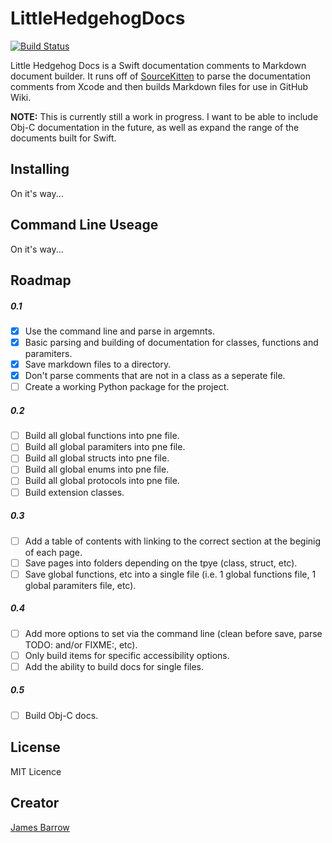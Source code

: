 # LittleHedgehogDocs
[![Build Status](https://travis-ci.org/Baza207/LittleHedgehogDocs.svg)](https://travis-ci.org/Baza207/LittleHedgehogDocs)  

Little Hedgehog Docs is a Swift documentation comments to Markdown document builder. It runs off of [SourceKitten](https://github.com/jpsim/SourceKitten) to parse the documentation comments from Xcode and then builds Markdown files for use in GitHub Wiki.

**NOTE:** This is currently still a work in progress. I want to be able to include Obj-C documentation in the future, as well as expand the range of the documents built for Swift.

## Installing

On it's way...

## Command Line Useage

On it's way...

## Roadmap
##### 0.1
- [x] Use the command line and parse in argemnts.
- [x] Basic parsing and building of documentation for classes, functions and paramiters.
- [x] Save markdown files to a directory.
- [x] Don't parse comments that are not in a class as a seperate file.
- [ ] Create a working Python package for the project.

##### 0.2
- [ ] Build all global functions into pne file.
- [ ] Build all global paramiters into pne file.
- [ ] Build all global structs into pne file.
- [ ] Build all global enums into pne file.
- [ ] Build all global protocols into pne file.
- [ ] Build extension classes.

##### 0.3
- [ ] Add a table of contents with linking to the correct section at the beginig of each page.
- [ ] Save pages into folders depending on the tpye (class, struct, etc).
- [ ] Save global functions, etc into a single file (i.e. 1 global functions file, 1 global paramiters file, etc).

##### 0.4
- [ ] Add more options to set via the command line (clean before save, parse TODO: and/or FIXME:, etc).
- [ ] Only build items for specific accessibility options.
- [ ] Add the ability to build docs for single files.

##### 0.5
- [ ] Build Obj-C docs.

## License

MIT Licence

## Creator

[James Barrow](james@pigonahill.com)
